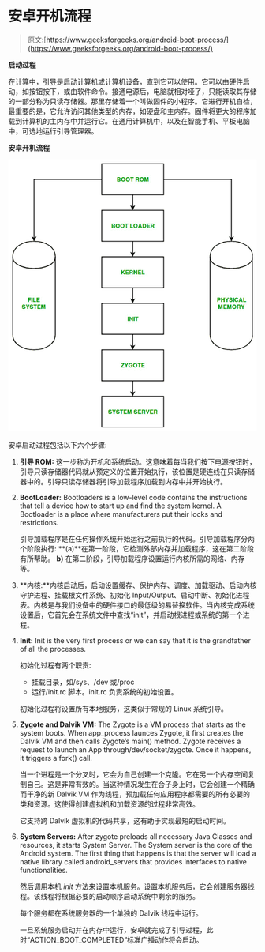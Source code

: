 # 安卓开机流程

> 原文:[https://www.geeksforgeeks.org/android-boot-process/](https://www.geeksforgeeks.org/android-boot-process/)

**启动过程**

在计算中，[引导](https://en.wikipedia.org/wiki/Booting)是启动计算机或计算机设备，直到它可以使用。它可以由硬件启动，如按钮按下，或由软件命令。接通电源后，电脑就相对哑了，只能读取其存储的一部分称为只读存储器。那里存储着一个叫做固件的小程序。它进行开机自检，最重要的是，它允许访问其他类型的内存，如硬盘和主内存。固件将更大的程序加载到计算机的主内存中并运行它。在通用计算机中，以及在智能手机、平板电脑中，可选地运行引导管理器。

**安卓开机流程**

![](img/152038da770414deeabffbe117dfbba3.png)

安卓启动过程包括以下六个步骤:

1.  **引导 ROM:** 这一步称为开机和系统启动。这意味着每当我们按下电源按钮时，引导只读存储器代码就从预定义的位置开始执行，该位置是硬连线在只读存储器中的。引导只读存储器将引导加载程序加载到内存中并开始执行。
2.  **BootLoader:** Bootloaders is a low-level code contains the instructions that tell a device how to start up and find the system kernel. A Bootloader is a place where manufacturers put their locks and restrictions.

    引导加载程序是在任何操作系统开始运行之前执行的代码。引导加载程序分两个阶段执行:
    **(a)**在第一阶段，它检测外部内存并加载程序，这在第二阶段有所帮助。
    **b)** 在第二阶段，引导加载程序设置运行内核所需的网络、内存等。

3.  **内核:**内核启动后，启动设置缓存、保护内存、调度、加载驱动、启动内核守护进程、挂载根文件系统、初始化 Input/Output、启动中断、初始化进程表。内核是与我们设备中的硬件接口的最低级的易替换软件。当内核完成系统设置后，它首先会在系统文件中查找“init”，并启动根进程或系统的第一个进程。
4.  **Init:** Init is the very first process or we can say that it is the grandfather of all the processes.

    初始化过程有两个职责:

    *   挂载目录，如/sys、/dev 或/proc
    *   运行/init.rc 脚本。init.rc 负责系统的初始设置。

    初始化过程将设置所有本地服务，这类似于常规的 Linux 系统引导。

5.  **Zygote and Dalvik VM:** The Zygote is a VM process that starts as the system boots. When app_process launces Zygote, it first creates the Dalvik VM and then calls Zygote’s main() method. Zygote receives a request to launch an App through/dev/socket/zygote. Once it happens, it triggers a fork() call.

    当一个进程是一个分叉时，它会为自己创建一个克隆。它在另一个内存空间复制自己。这是非常有效的。当这种情况发生在合子身上时，它会创建一个精确而干净的新 Dalvik VM 作为线程，预加载任何应用程序都需要的所有必要的类和资源。这使得创建虚拟机和加载资源的过程非常高效。

    它支持跨 Dalvik 虚拟机的代码共享，这有助于实现最短的启动时间。

6.  **System Servers:** After zygote preloads all necessary Java Classes and resources, it starts System Server. The System server is the core of the Android system. The first thing that happens is that the server will load a native library called android_servers that provides interfaces to native functionalities.

    然后调用本机 *init* 方法来设置本机服务。设置本机服务后，它会创建服务器线程。该线程将根据必要的启动顺序启动系统中剩余的服务。

    每个服务都在系统服务器的一个单独的 Dalvik 线程中运行。

    一旦系统服务启动并在内存中运行，安卓就完成了引导过程，此时“ACTION_BOOT_COMPLETED”标准广播动作将会启动。